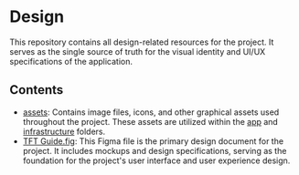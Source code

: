 # Design

This repository contains all design-related resources for the project. It serves as the single source of truth for the visual identity and UI/UX specifications of the application.

## Contents

- [assets](./assets): Contains image files, icons, and other graphical assets used throughout the project. These assets are utilized within the [app](../app) and [infrastructure](../infrastructure) folders.
- [TFT Guide.fig](./TFT%20Guide.fig): This Figma file is the primary design document for the project. It includes mockups and design specifications, serving as the foundation for the project's user interface and user experience design.
